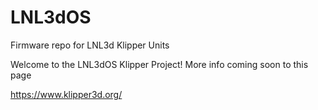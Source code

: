 # LNL3dOS
Firmware repo for LNL3d Klipper Units

Welcome to the LNL3dOS Klipper Project!
More info coming soon to this page

https://www.klipper3d.org/